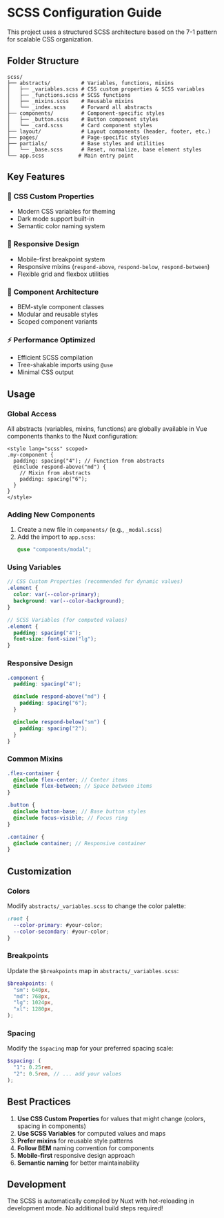 # SCSS Configuration Guide

This project uses a structured SCSS architecture based on the 7-1 pattern for scalable CSS organization.

## Folder Structure

```
scss/
├── abstracts/          # Variables, functions, mixins
│   ├── _variables.scss # CSS custom properties & SCSS variables
│   ├── _functions.scss # SCSS functions
│   ├── _mixins.scss    # Reusable mixins
│   └── _index.scss     # Forward all abstracts
├── components/         # Component-specific styles
│   ├── _button.scss    # Button component styles
│   └── _card.scss      # Card component styles
├── layout/             # Layout components (header, footer, etc.)
├── pages/              # Page-specific styles
├── partials/           # Base styles and utilities
│   └── _base.scss      # Reset, normalize, base element styles
└── app.scss           # Main entry point
```

## Key Features

### 🎨 **CSS Custom Properties**

- Modern CSS variables for theming
- Dark mode support built-in
- Semantic color naming system

### 📱 **Responsive Design**

- Mobile-first breakpoint system
- Responsive mixins (`respond-above`, `respond-below`, `respond-between`)
- Flexible grid and flexbox utilities

### 🧩 **Component Architecture**

- BEM-style component classes
- Modular and reusable styles
- Scoped component variants

### ⚡ **Performance Optimized**

- Efficient SCSS compilation
- Tree-shakable imports using `@use`
- Minimal CSS output

## Usage

### Global Access

All abstracts (variables, mixins, functions) are globally available in Vue components thanks to the Nuxt configuration:

```vue
<style lang="scss" scoped>
.my-component {
  padding: spacing("4"); // Function from abstracts
  @include respond-above("md") {
    // Mixin from abstracts
    padding: spacing("6");
  }
}
</style>
```

### Adding New Components

1. Create a new file in `components/` (e.g., `_modal.scss`)
2. Add the import to `app.scss`:
   ```scss
   @use "components/modal";
   ```

### Using Variables

```scss
// CSS Custom Properties (recommended for dynamic values)
.element {
  color: var(--color-primary);
  background: var(--color-background);
}

// SCSS Variables (for computed values)
.element {
  padding: spacing("4");
  font-size: font-size("lg");
}
```

### Responsive Design

```scss
.component {
  padding: spacing("4");

  @include respond-above("md") {
    padding: spacing("6");
  }

  @include respond-below("sm") {
    padding: spacing("2");
  }
}
```

### Common Mixins

```scss
.flex-container {
  @include flex-center; // Center items
  @include flex-between; // Space between items
}

.button {
  @include button-base; // Base button styles
  @include focus-visible; // Focus ring
}

.container {
  @include container; // Responsive container
}
```

## Customization

### Colors

Modify `abstracts/_variables.scss` to change the color palette:

```scss
:root {
  --color-primary: #your-color;
  --color-secondary: #your-color;
}
```

### Breakpoints

Update the `$breakpoints` map in `abstracts/_variables.scss`:

```scss
$breakpoints: (
  "sm": 640px,
  "md": 768px,
  "lg": 1024px,
  "xl": 1280px,
);
```

### Spacing

Modify the `$spacing` map for your preferred spacing scale:

```scss
$spacing: (
  "1": 0.25rem,
  "2": 0.5rem, // ... add your values
);
```

## Best Practices

1. **Use CSS Custom Properties** for values that might change (colors, spacing in components)
2. **Use SCSS Variables** for computed values and maps
3. **Prefer mixins** for reusable style patterns
4. **Follow BEM** naming convention for components
5. **Mobile-first** responsive design approach
6. **Semantic naming** for better maintainability

## Development

The SCSS is automatically compiled by Nuxt with hot-reloading in development mode. No additional build steps required!
